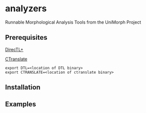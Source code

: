 # analyzers
Runnable Morphological Analysis Tools from the UniMorph Project

## Prerequisites

[DirecTL+](https://github.com/GarrettNicolai/DTL)

[CTranslate](https://github.com/OpenNMT/CTranslate)

```
export DTL=<location of DTL binary>
export CTRANSLATE=<location of ctranslate binary>
```

## Installation


## Examples
